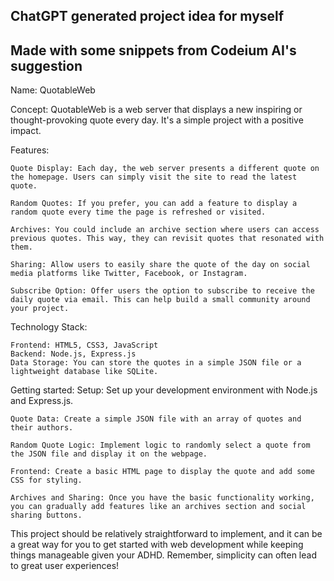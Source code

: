## ChatGPT generated project idea for myself
## Made with some snippets from Codeium AI's suggestion
Name: QuotableWeb

Concept: QuotableWeb is a web server that displays a new inspiring or thought-provoking quote every day. It's a simple project with a positive impact.

Features:

    Quote Display: Each day, the web server presents a different quote on the homepage. Users can simply visit the site to read the latest quote.

    Random Quotes: If you prefer, you can add a feature to display a random quote every time the page is refreshed or visited.

    Archives: You could include an archive section where users can access previous quotes. This way, they can revisit quotes that resonated with them.

    Sharing: Allow users to easily share the quote of the day on social media platforms like Twitter, Facebook, or Instagram.

    Subscribe Option: Offer users the option to subscribe to receive the daily quote via email. This can help build a small community around your project.

Technology Stack:

    Frontend: HTML5, CSS3, JavaScript
    Backend: Node.js, Express.js
    Data Storage: You can store the quotes in a simple JSON file or a lightweight database like SQLite.
Getting started:
    Setup: Set up your development environment with Node.js and Express.js.

    Quote Data: Create a simple JSON file with an array of quotes and their authors.

    Random Quote Logic: Implement logic to randomly select a quote from the JSON file and display it on the webpage.

    Frontend: Create a basic HTML page to display the quote and add some CSS for styling.

    Archives and Sharing: Once you have the basic functionality working, you can gradually add features like an archives section and social sharing buttons.

This project should be relatively straightforward to implement, and it can be a great way for you to get started with web development while keeping things manageable given your ADHD. Remember, simplicity can often lead to great user experiences!